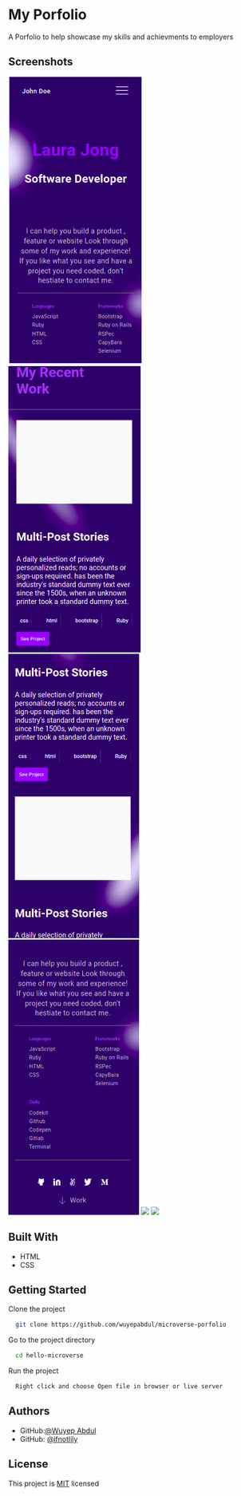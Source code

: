 # My Porfolio

A Porfolio to help showcase my skills and achievments to employers

## Screenshots

<img src="images/mobile-view.png" >

<img src="images/middle-section1.png">

<img src="images/middle-section2.png">

<img src="images/mobile-view2.png">

<img src="images/deskto1.png">

<img src="images/deskto2.png">

## Built With

- HTML
- CSS

## Getting Started

Clone the project

```bash
  git clone https://github.com/wuyepabdul/microverse-porfolio
```

Go to the project directory

```bash
  cd hello-microverse
```

Run the project

```bash
  Right click and choose Open file in browser or live server

```

## Authors

- GitHub:[@Wuyep Abdul](https://www.github.com/wuyepabdul)
- GitHub: [@ifnotlily](https://github.com/ifnotlily)

## License

This project is [MIT](https://choosealicense.com/licenses/mit/) licensed

